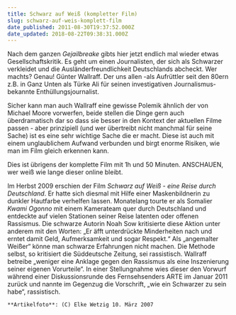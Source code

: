```yaml
---
title: Schwarz auf Weiß (kompletter Film)
slug: schwarz-auf-weis-komplett-film
date_published: 2011-08-30T19:37:52.000Z
date_updated: 2018-08-22T09:38:31.000Z
---
```


Nach dem ganzen *Gejailbreake* gibts hier jetzt endlich mal wieder etwas Gesellschaftskritik. Es geht um einen Journalisten, der sich als Schwarzer verkleidet und die Ausländerfreundlichkeit Deutschlands abcheckt. Wer machts? Genau! Günter Wallraff. Der uns allen -als Aufrüttler seit den 80ern z.B. in Ganz Unten als Türke Ali für seinen investigativen Journalismus- bekannte Enthüllungsjournalist.

Sicher kann man auch Wallraff eine gewisse Polemik ähnlich der von Michael Moore vorwerfen, beide stellen die Dinge gern auch überdramatisch dar so dass sie besser in den Kontext der aktuellen Filme passen - aber prinzipiell (und wer übertreibt nicht manchmal für seine Sache) ist es eine sehr wichtige Sache die er macht. Diese ist auch mit einem unglaublichem Aufwand verbunden und birgt enorme Risiken, wie man im Film gleich erkennen kann.

Dies ist übrigens der komplette Film mit 1h und 50 Minuten. ANSCHAUEN, wer weiß wie lange dieser online bleibt.

Im Herbst 2009 erschien der Film *Schwarz auf Weiß - eine Reise durch Deutschland*. Er hatte sich diesmal mit Hilfe einer Maskenbildnerin zu dunkler Hautfarbe verhelfen lassen. Monatelang tourte er als Somalier *Kwami Ogonno* mit einem Kamerateam quer durch Deutschland und entdeckte auf vielen Stationen seiner Reise latenten oder offenen Rassismus. Die schwarze Autorin Noah Sow kritisierte diese Aktion unter anderem mit den Worten: „Er äfft unterdrückte Minderheiten nach und erntet damit Geld, Aufmerksamkeit und sogar Respekt.“ Als „angemalter Weißer“ könne man schwarze Erfahrungen nicht machen. Die Methode selbst, so kritisiert die Süddeutsche Zeitung, sei rassistisch. Wallraff betreibe „weniger eine Anklage gegen den Rassismus als eine Inszenierung seiner eigenen Vorurteile“. In einer Stellungnahme wies dieser den Vorwurf während einer Diskussionsrunde des Fernsehsenders ARTE im Januar 2011 zurück und nannte im Gegenzug die Vorschrift, „wie ein Schwarzer zu sein habe“, rassistisch.

`**Artikelfoto**: (C) Elke Wetzig 10. März 2007`
